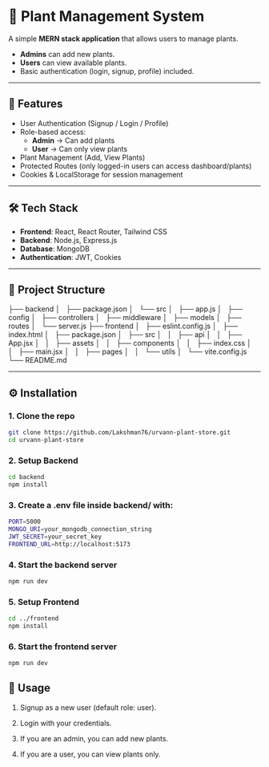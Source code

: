 # 🌱 Plant Management System

A simple **MERN stack application** that allows users to manage plants.  
- **Admins** can add new plants.  
- **Users** can view available plants.  
- Basic authentication (login, signup, profile) included.  

---

## 🚀 Features
- User Authentication (Signup / Login / Profile)
- Role-based access:
  - **Admin** → Can add plants
  - **User** → Can only view plants
- Plant Management (Add, View Plants)
- Protected Routes (only logged-in users can access dashboard/plants)
- Cookies & LocalStorage for session management

---

## 🛠️ Tech Stack
- **Frontend**: React, React Router, Tailwind CSS  
- **Backend**: Node.js, Express.js  
- **Database**: MongoDB  
- **Authentication**: JWT, Cookies  

---

## 📂 Project Structure
├── backend
│   ├── package.json
│   └── src
│       ├── app.js
│       ├── config
│       ├── controllers
│       ├── middleware
│       ├── models
│       ├── routes
│       └── server.js
├── frontend
│   ├── eslint.config.js
│   ├── index.html
│   ├── package.json
│   ├── src
│   │   ├── api
│   │   ├── App.jsx
│   │   ├── assets
│   │   ├── components
│   │   ├── index.css
│   │   ├── main.jsx
│   │   ├── pages
│   │   └── utils
│   └── vite.config.js
└── README.md


---

## ⚙️ Installation

### 1. Clone the repo
```bash
git clone https://github.com/Lakshman76/urvann-plant-store.git
cd urvann-plant-store
```
### 2. Setup Backend
```bash
cd backend
npm install
```
### 3. Create a .env file inside backend/ with:
```bash
PORT=5000
MONGO_URI=your_mongodb_connection_string
JWT_SECRET=your_secret_key
FRONTEND_URL=http://localhost:5173
```
### 4. Start the backend server
```bash
npm run dev
```
### 5. Setup Frontend
```bash
cd ../frontend
npm install
```
### 6. Start the frontend server
```bash
npm run dev
```
## 🔑 Usage

1. Signup as a new user (default role: user).

2. Login with your credentials.

3. If you are an admin, you can add new plants.

4. If you are a user, you can view plants only.
